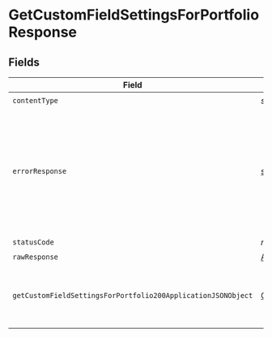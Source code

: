 # GetCustomFieldSettingsForPortfolioResponse


## Fields

| Field                                                                                                                                   | Type                                                                                                                                    | Required                                                                                                                                | Description                                                                                                                             |
| --------------------------------------------------------------------------------------------------------------------------------------- | --------------------------------------------------------------------------------------------------------------------------------------- | --------------------------------------------------------------------------------------------------------------------------------------- | --------------------------------------------------------------------------------------------------------------------------------------- |
| `contentType`                                                                                                                           | *string*                                                                                                                                | :heavy_check_mark:                                                                                                                      | N/A                                                                                                                                     |
| `errorResponse`                                                                                                                         | [shared.ErrorResponse](../../models/shared/errorresponse.md)                                                                            | :heavy_minus_sign:                                                                                                                      | This usually occurs because of a missing or malformed parameter. Check the documentation and the syntax of your request and try again.  |
| `statusCode`                                                                                                                            | *number*                                                                                                                                | :heavy_check_mark:                                                                                                                      | N/A                                                                                                                                     |
| `rawResponse`                                                                                                                           | [AxiosResponse>](https://axios-http.com/docs/res_schema)                                                                                | :heavy_minus_sign:                                                                                                                      | N/A                                                                                                                                     |
| `getCustomFieldSettingsForPortfolio200ApplicationJSONObject`                                                                            | [GetCustomFieldSettingsForPortfolio200ApplicationJSON](../../models/operations/getcustomfieldsettingsforportfolio200applicationjson.md) | :heavy_minus_sign:                                                                                                                      | Successfully retrieved custom field settings objects for a portfolio.                                                                   |